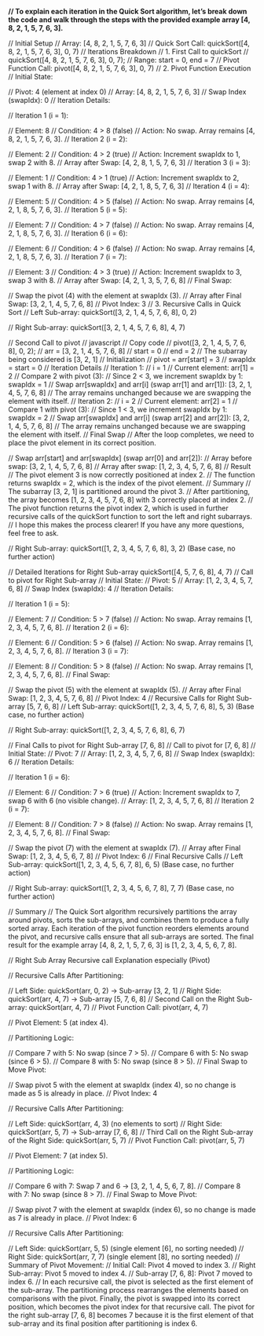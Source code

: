 

**// To explain each iteration in the Quick Sort algorithm, let’s break down the code and walk through the steps with the provided example array [4, 8, 2, 1, 5, 7, 6, 3].**

// Initial Setup
// Array: [4, 8, 2, 1, 5, 7, 6, 3]
// Quick Sort Call: quickSort([4, 8, 2, 1, 5, 7, 6, 3], 0, 7)
// Iterations Breakdown
// 1. First Call to quickSort
// quickSort([4, 8, 2, 1, 5, 7, 6, 3], 0, 7);
// Range: start = 0, end = 7
// Pivot Function Call: pivot([4, 8, 2, 1, 5, 7, 6, 3], 0, 7)
// 2. Pivot Function Execution
// Initial State:

// Pivot: 4 (element at index 0)
// Array: [4, 8, 2, 1, 5, 7, 6, 3]
// Swap Index (swapIdx): 0
// Iteration Details:

// Iteration 1 (i = 1):

// Element: 8
// Condition: 4 > 8 (false)
// Action: No swap. Array remains [4, 8, 2, 1, 5, 7, 6, 3].
// Iteration 2 (i = 2):

// Element: 2
// Condition: 4 > 2 (true)
// Action: Increment swapIdx to 1, swap 2 with 8.
// Array after Swap: [4, 2, 8, 1, 5, 7, 6, 3]
// Iteration 3 (i = 3):

// Element: 1
// Condition: 4 > 1 (true)
// Action: Increment swapIdx to 2, swap 1 with 8.
// Array after Swap: [4, 2, 1, 8, 5, 7, 6, 3]
// Iteration 4 (i = 4):

// Element: 5
// Condition: 4 > 5 (false)
// Action: No swap. Array remains [4, 2, 1, 8, 5, 7, 6, 3].
// Iteration 5 (i = 5):

// Element: 7
// Condition: 4 > 7 (false)
// Action: No swap. Array remains [4, 2, 1, 8, 5, 7, 6, 3].
// Iteration 6 (i = 6):

// Element: 6
// Condition: 4 > 6 (false)
// Action: No swap. Array remains [4, 2, 1, 8, 5, 7, 6, 3].
// Iteration 7 (i = 7):

// Element: 3
// Condition: 4 > 3 (true)
// Action: Increment swapIdx to 3, swap 3 with 8.
// Array after Swap: [4, 2, 1, 3, 5, 7, 6, 8]
// Final Swap:

// Swap the pivot (4) with the element at swapIdx (3).
// Array after Final Swap: [3, 2, 1, 4, 5, 7, 6, 8]
// Pivot Index: 3
// 3. Recursive Calls in Quick Sort
// Left Sub-array: quickSort([3, 2, 1, 4, 5, 7, 6, 8], 0, 2)

// Right Sub-array: quickSort([3, 2, 1, 4, 5, 7, 6, 8], 4, 7)

// Second Call to pivot
// javascript
// Copy code
// pivot([3, 2, 1, 4, 5, 7, 6, 8], 0, 2);
// arr = [3, 2, 1, 4, 5, 7, 6, 8]
// start = 0
// end = 2
// The subarray being considered is [3, 2, 1]
// Initialization
// pivot = arr[start] = 3
// swapIdx = start = 0
// Iteration Details
// Iteration 1:
// i = 1
// Current element: arr[1] = 2
// Compare 2 with pivot (3):
// Since 2 < 3, we increment swapIdx by 1: swapIdx = 1
// Swap arr[swapIdx] and arr[i] (swap arr[1] and arr[1]): [3, 2, 1, 4, 5, 7, 6, 8]
// The array remains unchanged because we are swapping the element with itself.
// Iteration 2:
// i = 2
// Current element: arr[2] = 1
// Compare 1 with pivot (3):
// Since 1 < 3, we increment swapIdx by 1: swapIdx = 2
// Swap arr[swapIdx] and arr[i] (swap arr[2] and arr[2]): [3, 2, 1, 4, 5, 7, 6, 8]
// The array remains unchanged because we are swapping the element with itself.
// Final Swap
// After the loop completes, we need to place the pivot element in its correct position.

// Swap arr[start] and arr[swapIdx] (swap arr[0] and arr[2]):
// Array before swap: [3, 2, 1, 4, 5, 7, 6, 8]
// Array after swap: [1, 2, 3, 4, 5, 7, 6, 8]
// Result
// The pivot element 3 is now correctly positioned at index 2.
// The function returns swapIdx = 2, which is the index of the pivot element.
// Summary
// The subarray [3, 2, 1] is partitioned around the pivot 3.
// After partitioning, the array becomes [1, 2, 3, 4, 5, 7, 6, 8] with 3 correctly placed at index 2.
// The pivot function returns the pivot index 2, which is used in further recursive calls of the quickSort function to sort the left and right subarrays.
// I hope this makes the process clearer! If you have any more questions, feel free to ask.

// Right Sub-array: quickSort([1, 2, 3, 4, 5, 7, 6, 8], 3, 2) (Base case, no further action)

// Detailed Iterations for Right Sub-array quickSort([4, 5, 7, 6, 8], 4, 7)
// Call to pivot for Right Sub-array
// Initial State:
// Pivot: 5
// Array: [1, 2, 3, 4, 5, 7, 6, 8]
// Swap Index (swapIdx): 4
// Iteration Details:

// Iteration 1 (i = 5):

// Element: 7
// Condition: 5 > 7 (false)
// Action: No swap. Array remains [1, 2, 3, 4, 5, 7, 6, 8].
// Iteration 2 (i = 6):

// Element: 6
// Condition: 5 > 6 (false)
// Action: No swap. Array remains [1, 2, 3, 4, 5, 7, 6, 8].
// Iteration 3 (i = 7):

// Element: 8
// Condition: 5 > 8 (false)
// Action: No swap. Array remains [1, 2, 3, 4, 5, 7, 6, 8].
// Final Swap:

// Swap the pivot (5) with the element at swapIdx (5).
// Array after Final Swap: [1, 2, 3, 4, 5, 7, 6, 8]
// Pivot Index: 4
// Recursive Calls for Right Sub-array [5, 7, 6, 8]
// Left Sub-array: quickSort([1, 2, 3, 4, 5, 7, 6, 8], 5, 3) (Base case, no further action)

// Right Sub-array: quickSort([1, 2, 3, 4, 5, 7, 6, 8], 6, 7)

// Final Calls to pivot for Right Sub-array [7, 6, 8]
// Call to pivot for [7, 6, 8]
// Initial State:
// Pivot: 7
// Array: [1, 2, 3, 4, 5, 7, 6, 8]
// Swap Index (swapIdx): 6
// Iteration Details:

// Iteration 1 (i = 6):

// Element: 6
// Condition: 7 > 6 (true)
// Action: Increment swapIdx to 7, swap 6 with 6 (no visible change).
// Array: [1, 2, 3, 4, 5, 7, 6, 8]
// Iteration 2 (i = 7):

// Element: 8
// Condition: 7 > 8 (false)
// Action: No swap. Array remains [1, 2, 3, 4, 5, 7, 6, 8].
// Final Swap:

// Swap the pivot (7) with the element at swapIdx (7).
// Array after Final Swap: [1, 2, 3, 4, 5, 6, 7, 8]
// Pivot Index: 6
// Final Recursive Calls
// Left Sub-array: quickSort([1, 2, 3, 4, 5, 6, 7, 8], 6, 5) (Base case, no further action)

// Right Sub-array: quickSort([1, 2, 3, 4, 5, 6, 7, 8], 7, 7) (Base case, no further action)

// Summary
// The Quick Sort algorithm recursively partitions the array around pivots, sorts the sub-arrays, and combines them to produce a fully sorted array. Each iteration of the pivot function reorders elements around the pivot, and recursive calls ensure that all sub-arrays are sorted. The final result for the example array [4, 8, 2, 1, 5, 7, 6, 3] is [1, 2, 3, 4, 5, 6, 7, 8].





// Right Sub Array Recursive call Explanation especially (Pivot)

// Recursive Calls After Partitioning:

// Left Side: quickSort(arr, 0, 2) → Sub-array [3, 2, 1]
// Right Side: quickSort(arr, 4, 7) → Sub-array [5, 7, 6, 8]
// Second Call on the Right Sub-array: quickSort(arr, 4, 7)
// Pivot Function Call: pivot(arr, 4, 7)

// Pivot Element: 5 (at index 4).

// Partitioning Logic:

// Compare 7 with 5: No swap (since 7 > 5).
// Compare 6 with 5: No swap (since 6 > 5).
// Compare 8 with 5: No swap (since 8 > 5).
// Final Swap to Move Pivot:

// Swap pivot 5 with the element at swapIdx (index 4), so no change is made as 5 is already in place.
// Pivot Index: 4

// Recursive Calls After Partitioning:

// Left Side: quickSort(arr, 4, 3) (no elements to sort)
// Right Side: quickSort(arr, 5, 7) → Sub-array [7, 6, 8]
// Third Call on the Right Sub-array of the Right Side: quickSort(arr, 5, 7)
// Pivot Function Call: pivot(arr, 5, 7)

// Pivot Element: 7 (at index 5).

// Partitioning Logic:

// Compare 6 with 7: Swap 7 and 6 → [3, 2, 1, 4, 5, 6, 7, 8].
// Compare 8 with 7: No swap (since 8 > 7).
// Final Swap to Move Pivot:

// Swap pivot 7 with the element at swapIdx (index 6), so no change is made as 7 is already in place.
// Pivot Index: 6

// Recursive Calls After Partitioning:

// Left Side: quickSort(arr, 5, 5) (single element [6], no sorting needed)
// Right Side: quickSort(arr, 7, 7) (single element [8], no sorting needed)
// Summary of Pivot Movement:
// Initial Call: Pivot 4 moved to index 3.
// Right Sub-array: Pivot 5 moved to index 4.
// Sub-array [7, 6, 8]: Pivot 7 moved to index 6.
// In each recursive call, the pivot is selected as the first element of the sub-array. The partitioning process rearranges the elements based on comparisons with the pivot. Finally, the pivot is swapped into its correct position, which becomes the pivot index for that recursive call. The pivot for the right sub-array [7, 6, 8] becomes 7 because it is the first element of that sub-array and its final position after partitioning is index 6.